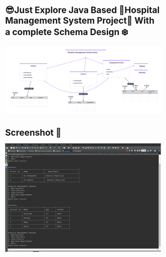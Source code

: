 # 😎Just Explore Java Based 🏥Hospital Management System Project🏥 With a complete Schema Design ❄️
![Hospital Management System](https://github.com/kasty100/Hospital-Manage-System/raw/main/canvas_hospital-management-system-240218_1822.png)

# Screenshot 🚀
![Hospital Management System](https://github.com/kasty100/Hospital-Manage-System/blob/main/connector/mysql-connector-j-8.3/SS%20for%20proj.png)

